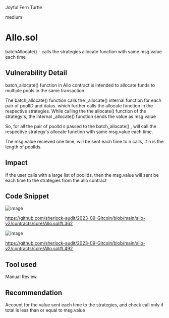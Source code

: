 Joyful Fern Turtle

medium

# Allo.sol
batchAllocate() - calls the strategies allocate function with same msg.value each time
## Vulnerability Detail
batch_allocate() function in Allo contract is intended to allocate funds to multiple pools in the same transaction. 

The batch_allocate() function calls the _allocate() internal function for each pair of poolID and datas. which further calls the allocate function in the respective strategies. While calling the the allocate() function of the strategy's, the internal _allocate() function sends the value as msg.value

So, for all the pair of poolId s passed to the batch_allocate() , will call the respective strategy's allocate function with same msg.value each time. 

The msg.value recieved one time, will be sent each time to n calls, if n is the length of poolIds.

## Impact
If the user calls with a large list of poolIds, then the msg.value will sent be each time to the strategies from the allo contract

## Code Snippet
![image](https://github.com/sherlock-audit/2023-09-Gitcoin-aamirmk/assets/81402829/7d0d1b9d-4508-401d-b223-f76dc03b975b)

https://github.com/sherlock-audit/2023-09-Gitcoin/blob/main/allo-v2/contracts/core/Allo.sol#L362

![image](https://github.com/sherlock-audit/2023-09-Gitcoin-aamirmk/assets/81402829/804b5465-f0e6-462f-ae43-9d18b2aed68e)

https://github.com/sherlock-audit/2023-09-Gitcoin/blob/main/allo-v2/contracts/core/Allo.sol#L492



## Tool used

Manual Review

## Recommendation

Account for the value sent each time to the strategies, and check call only if total is less than or equal to msg.value